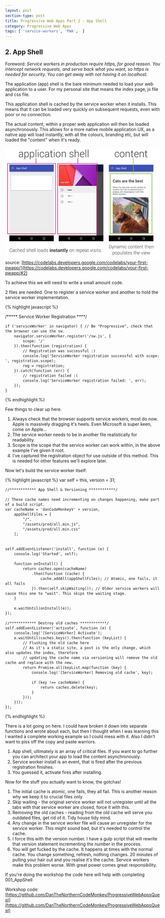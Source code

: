 ```yaml
---
layout: post
section-type: post
title: Progressive Web Apps Part 2 - App Shell
category: Progressive Web Apps
tags: [ 'service-workers', 'PWA',  ]
---
```


## 2. App Shell 

Foreword: *Service workers in production require https, for good reason. You intercept network requests, and serve back what you want, so https is needed for security. You can get away with not having it on localhost.* 

The application (app) shell is the bare minimum needed to load your web application to a user. For my personal site that means the index page, js file and css file.

This application shell is cached by the service worker when it installs. This means that it can be loaded very quickly on subsequent requests, even with poor or no connection.

The actual content, within a proper web application will then be loaded asynchronously. This allows for a more native mobile application UX, as a native app will load instantly, with all the colours, branding etc, but will loaded the "content" when it's ready. 

![Application Shell](/img/progressive-web-apps/appShell.PNG)
source: [https://codelabs.developers.google.com/codelabs/your-first-pwapp/](https://codelabs.developers.google.com/codelabs/your-first-pwapp/#2)

To achieve this we will need to write a small amount code.

2 files are needed. One to register a service worker and another to hold the service worker implementation.

{% highlight javascript %}

/***** Service Worker Registration ****/

    if ('serviceWorker' in navigator) { // Be "Progressive", check that the browser can use the sw.
        navigator.serviceWorker.register('/sw.js', {
            scope: '/'
        }).then(function (registration) {
            // Registration was successful :)
            console.log('ServiceWorker registration successful with scope: ', registration.scope);
            reg = registration;
        }).catch(function (err) {
            // registration failed :(
            console.log('ServiceWorker registration failed: ', err);
        });
    }
     
{% endhighlight %}

Few things to clear up here. 

1. Always check that the browser supports service workers, most do now. Apple is massively dragging it's heels. Even Microsoft is super keen, come on Apple...
2. The service worker needs to be in another file realistically for readability. 
3. Scope is the scope that the service worker can work within, in the above example I've given it root. 
4. I've captured the registration object for use outside of this method. This is needed for other features we'll explore later.

Now let's build the service worker itself:

{% highlight javascript %}
    var self = this,
	version = 31;

	//************ App Shell & Versioning ************/

	// These cache names need incrementing on changes happening, make part of a build script.
	var cacheName = 'danCodeMonkeyV' + version,
        appShellFiles = [
            "/",
			"/assets/prod/all.min.js",
			"/assets/prod/all.min.css"
        ];


	self.addEventListener('install', function (e) {
		console.log('Started', self);

		function onInstall() {
			return caches.open(cacheName)
                .then(function (cache) {
					cache.addAll(appShellFiles); // Atomic, one fails, it all fails
                }).then(self.skipWaiting()); // Older service workers will cause this one to "wait". This skips the waiting stage.
		}

		e.waitUntil(onInstall(e));
	});

	//************ Destroy old caches ************/
	self.addEventListener('activate', function (e) {
		console.log('[ServiceWorker] Activate');
		e.waitUntil(caches.keys().then(function (keyList) {
			// Flushing the old cache here
			// As it's a static site, a post is the only change, which also updates the index, therefore
			// updating the cache name via versioning will remove the old cache and replace with the new.
			return Promise.all(keyList.map(function (key) {
				console.log('[ServiceWorker] Removing old cache', key);

				if (key !== cacheName) {
					return caches.delete(key);
				}
			}));
		}));
	});
{% endhighlight %}

There is a lot going on here. I could have broken it down into separate functions and wrote about each, but then I thought when I was learning this I wanted a complete working example so I could mess with it. Also I didn't want to piss off the copy and paste warriors.

1. App shell, ultimately is an array of critical files. If you want to go further you can architect your app to load the content asynchronously.
2. Service worker install is an event, that is fired after the previous registration finishes.
3. You guessed it, activate fires after installing.

Now for the stuff you actually want to know, the gotchas!

1. The initial cache is atomic, one fails, they all fail. This is another reason why we keep it to crucial files only.
2. Skip waiting - the original service worker will not unregister until all the tabs with that service worker are closed, force it with this.
3. Removing the old caches - reading from the old cache will serve you outdated files, get rid of it. Tidy house tidy mind.
4. Any change in the service worker file will cause an unregister for the service worker. This might sound bad, but it's needed to control the cache.
5. I force this with the version number. I have a gulp script that will rewrite that version statement incrementing the number in the process.
6. You will get fucked by the cache. It happens at times with the normal cache. You change something, refresh, nothing changes. 20 minutes of pulling your hair out and you realise it's the cache. Service workers make this problem worse. With great power comes great responsibility.

If you're doing the workshop the code here will help with completing 001_AppShell

Workshop code: [https://github.com/DanTheNorthernCodeMonkey/ProgressiveWebAppsQuest](https://github.com/DanTheNorthernCodeMonkey/ProgressiveWebAppsQuest)


